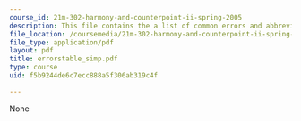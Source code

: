 ```yaml
---
course_id: 21m-302-harmony-and-counterpoint-ii-spring-2005
description: This file contains the a list of common errors and abbreviations.
file_location: /coursemedia/21m-302-harmony-and-counterpoint-ii-spring-2005/f5b9244de6c7ecc888a5f306ab319c4f_errorstable_simp.pdf
file_type: application/pdf
layout: pdf
title: errorstable_simp.pdf
type: course
uid: f5b9244de6c7ecc888a5f306ab319c4f

---
```

None